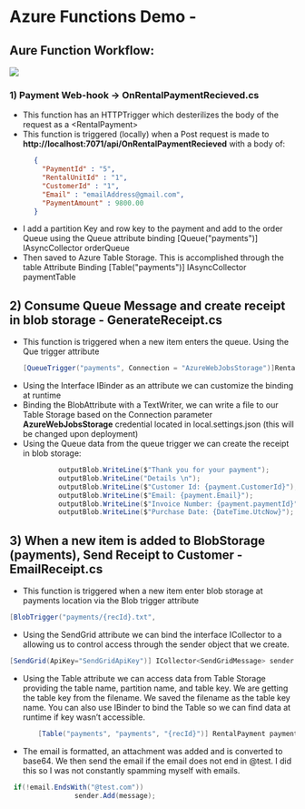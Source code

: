 # Azure Functions Demo - 
## Aure Function Workflow: 
![](https://krevaas.com/flow.png)

### 1) Payment Web-hook -> OnRentalPaymentRecieved.cs
* This function has an HTTPTrigger which desterilizes the body of the request as a \<RentalPayment\> 
* This function is triggered (locally) when a Post request is made to **http://localhost:7071/api/OnRentalPaymentRecieved** with a body of:
```json
      {
        "PaymentId" : "5",
        "RentalUnitId" : "1",
        "CustomerId" : "1",
        "Email" : "emailAddress@gmail.com",
        "PaymentAmount" : 9800.00
      }
 ```
* I add a partition Key and row key to the payment and add to the order Queue using the Queue attribute binding [Queue("payments")] IAsyncCollector<RentalPayment> orderQueue
* Then saved to Azure Table Storage. This is accomplished through the table Attribute Binding [Table("payments")] IAsyncCollector<RentalPayment> paymentTable
      
## 2) Consume Queue Message and create receipt in blob storage - GenerateReceipt.cs
* This function is triggered when a new item enters the queue. Using the Que trigger attribute
     ```C#
     [QueueTrigger("payments", Connection = "AzureWebJobsStorage")]RentalPayment payment
    ```
* Using the Interface IBinder as an attribute we can customize the binding at runtime 
* Binding the BlobAttribute with a TextWriter, we can write a file to our Table Storage based on the Connection parameter **AzureWebJobsStorage** credential located in local.settings.json (this will be changed upon deployment) 
* Using the Queue data from the queue trigger we can create the receipt in blob storage:
``` C#
            outputBlob.WriteLine($"Thank you for your payment");
            outputBlob.WriteLine("Details \n");
            outputBlob.WriteLine($"Customer Id: {payment.CustomerId}");
            outputBlob.WriteLine($"Email: {payment.Email}");
            outputBlob.WriteLine($"Invoice Number: {payment.paymentId}");
            outputBlob.WriteLine($"Purchase Date: {DateTime.UtcNow}");
```
## 3) When a new item is added to BlobStorage (payments), Send Receipt to Customer - EmailReceipt.cs
* This function is triggered when a new item enter blob storage at payments location via the Blob trigger attribute
``` c#
[BlobTrigger("payments/{recId}.txt",
```
* Using the SendGrid attribute we can bind the interface ICollector to a <SendGridMessage> allowing us to control access through the sender object that we create.  
``` c#
[SendGrid(ApiKey="SendGridApiKey")] ICollector<SendGridMessage> sender
```
* Using the Table attribute we can access data from Table Storage providing the table name, partition name, and table key.  We are getting the table key from the filename.   We saved the filename as the table key name.  You can also use IBinder to bind the Table so we can find data at runtime if key wasn’t accessible. 
``` c#
       [Table("payments", "payments", "{recId}")] RentalPayment payment,
```
*  The email is formatted, an attachment was added and is converted to base64.  We then send the email if the email does not end in @test.  I did this so I was not constantly spamming myself with emails.  
``` C#
 if(!email.EndsWith("@test.com"))
                sender.Add(message);
```
      
